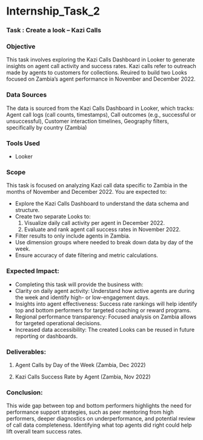 # Internship_Task_2

### Task : Create a look – Kazi Calls

### Objective 
This task involves exploring the Kazi Calls Dashboard in Looker to generate insights on agent call activity and success rates. Kazi calls refer to outreach made by agents to customers for collections. Reuired to build two Looks focused on Zambia’s agent performance in November and December 2022.

### Data Sources
The data is sourced from the Kazi Calls Dashboard in Looker, which tracks: Agent call logs (call counts, timestamps), Call outcomes  (e.g., successful or unsuccessful), Customer interaction timelines, Geography filters, specifically by country (Zambia)

### Tools Used
- Looker

### Scope
This task is focused on analyzing Kazi call data specific to Zambia in the months of November and December 2022. You are expected to:
- Explore the Kazi Calls Dashboard to understand the data schema and structure.
- Create two separate Looks to:
   1. Visualize daily call activity per agent in December 2022.
   2. Evaluate and rank agent call success rates in November 2022.
- Filter results to only include agents in Zambia.
- Use dimension groups where needed to break down data by day of the week.
- Ensure accuracy of date filtering and metric calculations.

### Expected Impact:
- Completing this task will provide the business with:
- Clarity on daily agent activity: Understand how active agents are during the week and identify high- or low-engagement days.
- Insights into agent effectiveness: Success rate rankings will help identify top and bottom performers for targeted coaching or reward programs.
- Regional performance transparency: Focused analysis on Zambia allows for targeted operational decisions.
- Increased data accessibility: The created Looks can be reused in future reporting or dashboards.

### Deliverables:
1. Agent Calls by Day of the Week (Zambia, Dec 2022)



2. Kazi Calls Success Rate by Agent (Zambia, Nov 2022)


### Conclusion:
This wide gap between top and bottom performers highlights the need for performance support strategies, such as peer mentoring from high performers, deeper diagnostics on underperformance, and potential review of call data completeness. Identifying what top agents did right could help lift overall team success rates.  
